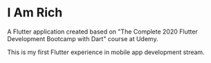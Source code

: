 # I Am Rich

A Flutter application created based on "The Complete 2020 Flutter Development Bootcamp with Dart" course at Udemy.

This is my first Flutter experience in mobile app development stream.